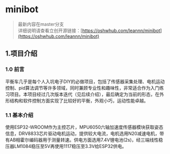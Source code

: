 # minibot

> 最新内容在master分支\
> 详细说明请查看立创开源链接：[https://oshwhub.com/leannn/minibot](https://oshwhub.com/leannn/minibot)

## 1.项目介绍
### 1.0 前言
平衡车几乎是每个人入坑电子DIY的必做项目，包括了传感器采集处理、电机运动控制、pid算法调节等许多领域，同时兼顾专业性和趣味性，非常适合作为入门练习项目。本项目经过几次版本迭代（见后续介绍），最后确定为当前的形态，在外形结构和软件控制方面实现了比较好的平衡，外观小巧，运动性能卓越。

### 1.1 基本介绍
使用ESP32-WROOM作为主控芯片，MPU6050六轴加速度传感器模块获取姿态信息，DRV8833芯片驱动电机运动，提供较大电流，电机选用N20减速电机，带有AB相霍尔编码器用于测量转速。供电方面选用7.4V锂电池(2s)，经三端线性稳压器LM1084稳压至5V再使用1117稳压至3.3V给ESP32供电。
